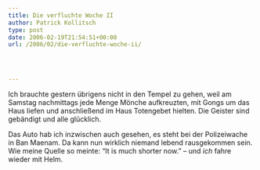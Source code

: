 ```yaml
---
title: Die verfluchte Woche II
author: Patrick Kollitsch
type: post
date: 2006-02-19T21:54:51+00:00
url: /2006/02/die-verfluchte-woche-ii/




---
```

Ich brauchte gestern &uuml;brigens nicht in den Tempel zu gehen, weil am Samstag nachmittags jede Menge M&ouml;nche aufkreuzten, mit Gongs um das Haus liefen und anschlie&szlig;end im Haus Totengebet hielten. Die Geister sind geb&auml;ndigt und alle gl&uuml;cklich.

Das Auto hab ich inzwischen auch gesehen, es steht bei der Polizeiwache in Ban Maenam. Da kann nun wirklich niemand lebend rausgekommen sein. Wie meine Quelle so meinte: &#8220;It is much shorter now.&#8221; &#8211; und _ich_ fahre wieder mit Helm.